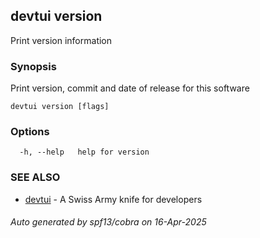 ## devtui version

Print version information

### Synopsis

Print version, commit and date of release for this software

```
devtui version [flags]
```

### Options

```
  -h, --help   help for version
```

### SEE ALSO

* [devtui](devtui.md)	 - A Swiss Army knife for developers

###### Auto generated by spf13/cobra on 16-Apr-2025
